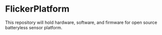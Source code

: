 # FlickerPlatform
This repository will hold hardware, software, and firmware for open source batteryless sensor platform.
